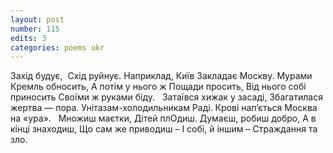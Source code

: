 ```yaml
---
layout: post
number: 115
edits: 3
categories: poems ukr
---
```


Захід будує, 
Схід руйнує.
Наприклад, Київ
Закладає Москву.
Мурами Кремль обносить,
А потім у нього ж
Пощади просить,
Від нього собі приносить
Своїми ж рукaми біду.
 
Затаївся хижак у засаді,
Збагатилася жертва — пора.
Унітазам-холодильникам 
Раді.
Крові напʼється Москва на «ура».
 
Множиш маєтки,
Дітей плОдиш.
Думаєш, робиш добро, 
А в кінці знаходиш, 
Що сам же приводиш – 
І собі, й іншим – 
Страждання та зло. 
